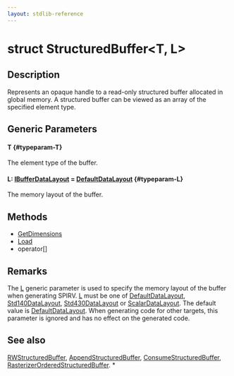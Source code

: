 ```yaml
---
layout: stdlib-reference
---
```


# struct StructuredBuffer\<T, L\>

## Description

Represents an opaque handle to a read-only structured buffer allocated in global memory.
A structured buffer can be viewed as an array of the specified element type.

## Generic Parameters

#### T {#typeparam-T}
The element type of the buffer.

#### L: [IBufferDataLayout](/stdlib-reference/interfaces/IBufferDataLayout/index) = [DefaultDataLayout](/stdlib-reference/types/DefaultDataLayout/index) {#typeparam-L}
The memory layout of the buffer.


## Methods

* [GetDimensions](/stdlib-reference/types/StructuredBuffer/GetDimensions)
* [Load](/stdlib-reference/types/StructuredBuffer/Load)
* operator\[\]

## Remarks


The <span class='code'><a href="/stdlib-reference/types/StructuredBuffer/index#typeparam-L" class="code_type">L</a></span> generic parameter is used to specify the memory layout of the buffer when
generating SPIRV.
<span class='code'><a href="/stdlib-reference/types/StructuredBuffer/index#typeparam-L" class="code_type">L</a></span> must be one of <span class='code'><a href="/stdlib-reference/types/DefaultDataLayout/index" class="code_type">DefaultDataLayout</a></span>, <span class='code'><a href="/stdlib-reference/types/Std140DataLayout/index" class="code_type">Std140DataLayout</a></span>, <span class='code'><a href="/stdlib-reference/types/Std430DataLayout/index" class="code_type">Std430DataLayout</a></span> or <span class='code'><a href="/stdlib-reference/types/ScalarDataLayout/index" class="code_type">ScalarDataLayout</a></span>.
The default value is <span class='code'><a href="/stdlib-reference/types/DefaultDataLayout/index" class="code_type">DefaultDataLayout</a></span>.
When generating code for other targets, this parameter is ignored and has no effect on the generated code.

## See also

<span class='code'><a href="/stdlib-reference/types/RWStructuredBuffer/index" class="code_type">RWStructuredBuffer</a></span>, <span class='code'><a href="/stdlib-reference/types/AppendStructuredBuffer/index" class="code_type">AppendStructuredBuffer</a></span>, <span class='code'><a href="/stdlib-reference/types/ConsumeStructuredBuffer/index" class="code_type">ConsumeStructuredBuffer</a></span>, <span class='code'><a href="/stdlib-reference/types/RasterizerOrderedStructuredBuffer/index" class="code_type">RasterizerOrderedStructuredBuffer</a></span>.
*


